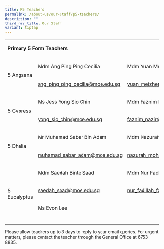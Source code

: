 ```yaml
---
title: P5 Teachers
permalink: /about-us/our-staff/p5-teachers/
description: ""
third_nav_title: Our Staff
variant: tiptap
---
```

<table style="minWidth: 75px">
<colgroup>
<col>
<col>
<col>
</colgroup>
<tbody>
<tr>
<td rowspan="1" colspan="3">
<p><strong>Primary 5 Form Teachers</strong>
</p>
</td>
</tr>
<tr>
<td rowspan="2" colspan="1">
<p>5 Angsana</p>
</td>
<td rowspan="1" colspan="1">
<p>Mdm Ang Ping Ping Cecilia&nbsp;</p>
</td>
<td rowspan="1" colspan="1">
<p>Mdm Yuan Meizhen&nbsp;</p>
</td>
</tr>
<tr>
<td rowspan="1" colspan="1">
<p><a href="mailto:ang_ping_ping_cecilia@moe.edu.sg" rel="noopener noreferrer nofollow" target="_blank">ang_ping_ping_cecilia@moe.edu.sg</a>
</p>
</td>
<td rowspan="1" colspan="1">
<p><a href="mailto:yuan_meizhen@moe.edu.sg" rel="noopener noreferrer nofollow" target="_blank">yuan_meizhen@moe.edu.sg</a>
</p>
</td>
</tr>
<tr>
<td rowspan="2" colspan="1">
<p>5 Cypress</p>
</td>
<td rowspan="1" colspan="1">
<p>Ms Jess Yong Sio Chin&nbsp;</p>
</td>
<td rowspan="1" colspan="1">
<p>Mdm Faznim Binte Mohd Nazir&nbsp;</p>
</td>
</tr>
<tr>
<td rowspan="1" colspan="1">
<p><a href="mailto:yong_sio_chin@moe.edu.sg" rel="noopener noreferrer nofollow" target="_blank">yong_sio_chin@moe.edu.sg</a>
</p>
</td>
<td rowspan="1" colspan="1">
<p><a href="mailto:faznim_nazir@moe.edu.sg" rel="noopener noreferrer nofollow" target="_blank">faznim_nazir@moe.edu.sg</a>
</p>
</td>
</tr>
<tr>
<td rowspan="2" colspan="1">
<p>5 Dhalia</p>
</td>
<td rowspan="1" colspan="1">
<p>Mr Muhamad Sabar Bin Adam&nbsp;</p>
</td>
<td rowspan="1" colspan="1">
<p>Mdm Nazurah Binte Mohamed Majeed&nbsp;</p>
</td>
</tr>
<tr>
<td rowspan="1" colspan="1">
<p><a href="mailto:muhamad_sabar_adam@moe.edu.sg" rel="noopener noreferrer nofollow" target="_blank">muhamad_sabar_adam@moe.edu.sg</a>
</p>
</td>
<td rowspan="1" colspan="1">
<p><a href="mailto:nazurah_mohamed_majeed@moe.edu.sg" rel="noopener noreferrer nofollow" target="_blank">nazurah_mohamed_majeed@moe.edu.sg</a>
</p>
</td>
</tr>
<tr>
<td rowspan="4" colspan="1">
<p>5 Eucalyptus</p>
</td>
<td rowspan="1" colspan="1">
<p>Mdm Saedah Binte Saad&nbsp;</p>
</td>
<td rowspan="1" colspan="1">
<p>Mdm Nur Fadillah Fauzan</p>
</td>
</tr>
<tr>
<td rowspan="1" colspan="1">
<p><a href="mailto:saedah_saad@moe.edu.sg" rel="noopener noreferrer nofollow" target="_blank">saedah_saad@moe.edu.sg</a>
</p>
</td>
<td rowspan="1" colspan="1">
<p><a href="mailto:nur_fadillah_fauzan@moe.edu.sg" rel="noopener noreferrer nofollow" target="_blank">nur_fadillah_fauzan@moe.edu.sg</a>
</p>
</td>
</tr>
<tr>
<td rowspan="1" colspan="1">
<p>Ms Evon Lee</p>
</td>
<td rowspan="1" colspan="1">
<p></p>
</td>
</tr>
<tr>
<td rowspan="1" colspan="1">
<p></p>
</td>
<td rowspan="1" colspan="1">
<p></p>
</td>
</tr>
</tbody>
</table>
<p>Please allow teachers up to 3 days to reply to your email queries. For
urgent matters, please contact the teacher through the General Office at
6753 8835.</p>